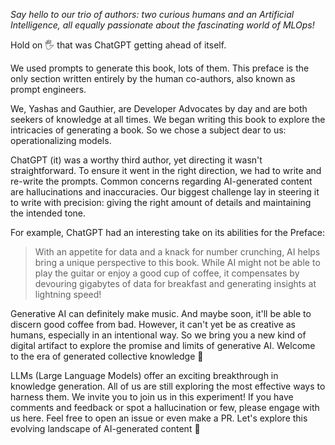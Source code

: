 *Say hello to our trio of authors: two curious humans and an Artificial Intelligence, all equally passionate about the fascinating world of MLOps!*

Hold on 🖐️ that was ChatGPT getting ahead of itself.

We used prompts to generate this book, lots of them. This preface is the only section written entirely by the human co-authors, also known as prompt engineers.

We, Yashas and Gauthier, are Developer Advocates by day and are both seekers of knowledge at all times. We began writing this book to explore the intricacies of generating a book. So we chose a subject dear to us: operationalizing models.

ChatGPT (it) was a worthy third author, yet directing it wasn't straightforward. To ensure it went in the right direction, we had to write and re-write the prompts. Common concerns regarding AI-generated content are hallucinations and inaccuracies. Our biggest challenge lay in steering it to write with precision: giving the right amount of details and maintaining the intended tone.

For example, ChatGPT had an interesting take on its abilities for the Preface:   
> With an appetite for data and a knack for number crunching, AI helps bring a unique perspective to this book. While AI might not be able to play the guitar or enjoy a good cup of coffee, it compensates by devouring gigabytes of data for breakfast and generating insights at lightning speed!

Generative AI can definitely make music. And maybe soon, it'll be able to discern good coffee from bad. However, it can't yet be as creative as humans, especially in an intentional way. So we bring you a new kind of digital artifact to explore the promise and limits of generative AI. Welcome to the era of generated collective knowledge 🚀 

LLMs (Large Language Models) offer an exciting breakthrough in knowledge generation. All of us are still exploring the most effective ways to harness them. We invite you to join us in this experiment! If you have comments and feedback or spot a hallucination or few, please engage with us here. Feel free to open an issue or even make a PR. Let's explore this evolving landscape of AI-generated content 🙌